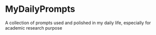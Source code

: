 # MyDailyPrompts
A collection of prompts used and polished in my daily life, especially for academic research purpose
